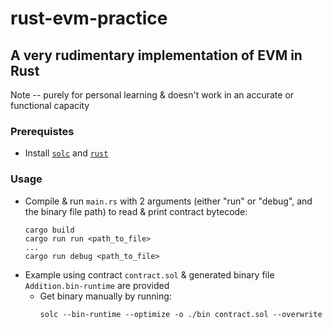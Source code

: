 # rust-evm-practice

## A very rudimentary implementation of EVM in Rust
Note -- purely for personal learning & doesn't work in an accurate or functional capacity

### Prerequistes

- Install [`solc`](https://docs.soliditylang.org/en/v0.8.7/installing-solidity.html) and [`rust`](https://www.rust-lang.org/tools/install)

### Usage

- Compile & run `main.rs` with 2 arguments (either "run" or "debug", and the binary file path) to read & print contract bytecode:
  ```
  cargo build
  cargo run run <path_to_file>
  ...
  cargo run debug <path_to_file>
  ```
- Example using contract `contract.sol` & generated binary file `Addition.bin-runtime` are provided
  - Get binary manually by running:
    ```
    solc --bin-runtime --optimize -o ./bin contract.sol --overwrite
    ```
